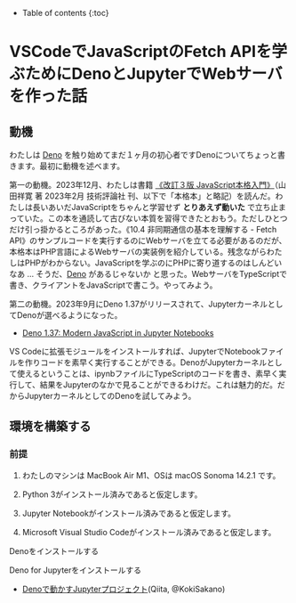 - Table of contents
{:toc}

# VSCodeでJavaScriptのFetch APIを学ぶためにDenoとJupyterでWebサーバを作った話

## 動機

わたしは [Deno](https://deno.com/) を触り始めてまだ１ヶ月の初心者ですDenoについてちょっと書きます。最初に動機を述べます。

第一の動機。2023年12月、わたしは書籍 [《改訂３版 JavaScript本格入門》](https://gihyo.jp/book/2023/978-4-297-13288-0)（山田祥寛 著 2023年2月 技術評論社 刊、以下で「本格本」と略記）を読んだ。わたしは長いあいだJavaScriptをちゃんと学習せず **とりあえず動いた** で立ち止まっていた。この本を通読して古びない本質を習得できたとおもう。ただしひとつだけ引っ掛かるところがあった。《10.4 非同期通信の基本を理解する - Fetch API》のサンプルコードを実行するのにWebサーバを立てる必要があるのだが、本格本はPHP言語によるWebサーバの実装例を紹介している。残念ながらわたしはPHPがわからない。JavaScriptを学ぶのにPHPに寄り道するのはしんどいなあ …​ そうだ、[Deno](https://qiita.com/search?q=Deno) があるじゃないか と思った。WebサーバをTypeScriptで書き、クライアントをJavaScriptで書こう。やってみよう。

第二の動機。2023年9月にDeno 1.37がリリースされて、JupyterカーネルとしてDenoが選べるようになった。

-   [Deno 1.37: Modern JavaScript in Jupyter Notebooks](https://deno.com/blog/v1.37)

VS Codeに拡張モジュールをインストールすれば、JupyterでNotebookファイルを作りコードを素早く実行することができる。DenoがJupyterカーネルとして使えるということは、ipynbファイルにTypeScriptのコードを書き、素早く実行して、結果をJupyterのなかで見ることができるわけだ。これは魅力的だ。だからJupyterカーネルとしてのDenoを試してみよう。

## 環境を構築する

### 前提

1.  わたしのマシンは MacBook Air M1、OSは macOS Sonoma 14.2.1 です。

2.  Python 3がインストール済みであると仮定します。

3.  Jupyter Notebookがインストール済みであると仮定します。

4.  Microsoft Visual Studio Codeがインストール済みであると仮定します。

Denoをインストールする

Deno for Jupyterをインストールする

-   [Denoで動かすJupyterプロジェクト](https://qiita.com/KokiSakano/items/60c53a1b1b113d3711c2)(Qiita, @KokiSakano)
